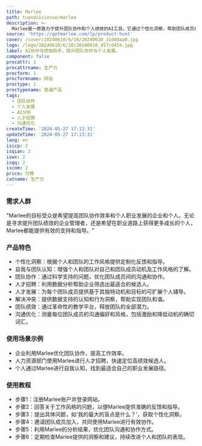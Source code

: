 ```yaml
---
title: Marlee
path: tuanduixiezuo/marlee
description: >-
  Marlee是一款致力于提升团队协作和个人绩效的AI工具。它通过个性化洞察，帮助团队成员在工作流程中相互促进，提供连接、激励、协作和发展的解决方案。Marlee利用科学支持的问题和分析，以高达98%的可靠性度量48种工作动机，帮助团队成员感到被看见和接受，从而在工作中展现最佳状态。此外，Marlee还提供人才招聘、人才发展、解决冲突、团队绩效和沟通等方面的帮助，以及在并购中预测文化协同的可能性。
source: 'https://getmarlee.com/lp/product-hunt'
cover: /cover/20240610/6/10/20240610_31dddaa0.jpg
logo: /logo/20240610/6/10/20240610_457cd454.jpg
label: AI协作与绩效助手，提升团队协作与个人发展。
component: false
procattr: 1
procattrname: 生产力
procform: 1
procformname: 网站
proctype: 1
proctypename: 普通产品
tags:
  - 团队协作
  - 个人发展
  - AI分析
  - 人才招聘
  - 沟通优化
createTime: '2024-05-27 17:13:31'
updateTime: '2024-05-27 17:13:31'
lang: en
isicp: 2
isqian: 2
iswx: 2
isqq: 2
iscom: 2
price: 付费
catname: 生产力
---
```




### 需求人群
"Marlee的目标受众是希望提高团队协作效率和个人职业发展的企业和个人。无论是寻求提升团队绩效的企业管理者，还是希望在职业道路上获得更多成长的个人，Marlee都能提供有效的支持和指导。"

### 产品特色
* 个性化洞察：根据个人和团队的工作风格提供定制化反馈和指导。
* 自我与团队认知：增强个人和团队对自己和团队成员动机及工作风格的了解。
* 团队协作：通过科学支持的问题，优化团队成员间的沟通和协作。
* 人才招聘：利用数据分析帮助企业筛选出最适合的候选人。
* 人才发展：为每个团队成员提供基于其独特动机和目标的可扩展个人辅导。
* 解决冲突：提供数据支持的认知和行为洞察，帮助实现团队和谐。
* 团队绩效：通过革命性的教学平台，释放团队的全部潜力。
* 沟通优化：测量每位团队成员的沟通偏好和风格，包括激励和降低动机的确切词汇。

### 使用场景示例
* 企业利用Marlee优化团队协作，提高工作效率。
* 人力资源部门使用Marlee进行人才招聘，快速定位高绩效候选人。
* 个人通过Marlee进行自我认知，找到最适合自己的职业发展路径。

### 使用教程
* 步骤1：注册Marlee账户并登录网站。
* 步骤2：回答关于工作风格的问题，以便Marlee提供准确的反馈和指导。
* 步骤3：提出具体问题，如'我的最大的盲点是什么？'，获取个性化洞察。
* 步骤4：邀请团队成员加入，共同使用Marlee进行有效协作。
* 步骤5：利用Marlee的分析结果，优化团队沟通和协作方式。
* 步骤6：定期检查Marlee提供的洞察和建议，持续改进个人和团队的表现。

  
